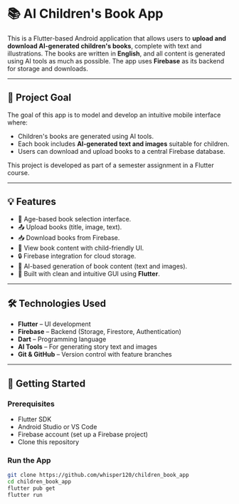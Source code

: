 # 📚 AI Children's Book App

This is a Flutter-based Android application that allows users to **upload and download AI-generated children's books**, complete with text and illustrations. The books are written in **English**, and all content is generated using AI tools as much as possible. The app uses **Firebase** as its backend for storage and downloads.

---

## 📌 Project Goal

The goal of this app is to model and develop an intuitive mobile interface where:
- Children's books are generated using AI tools.
- Each book includes **AI-generated text and images** suitable for children.
- Users can download and upload books to a central Firebase database.

This project is developed as part of a semester assignment in a Flutter course.

---

## 💡 Features

- 🧒 Age-based book selection interface.
- 📤 Upload books (title, image, text).
- 📥 Download books from Firebase.
- 📘 View book content with child-friendly UI.
- 🔒 Firebase integration for cloud storage.
- 🤖 AI-based generation of book content (text and images).
- 📱 Built with clean and intuitive GUI using **Flutter**.

---

## 🛠️ Technologies Used

- **Flutter** – UI development
- **Firebase** – Backend (Storage, Firestore, Authentication)
- **Dart** – Programming language
- **AI Tools** – For generating story text and images
- **Git & GitHub** – Version control with feature branches

---

## 🚀 Getting Started

### Prerequisites
- Flutter SDK
- Android Studio or VS Code
- Firebase account (set up a Firebase project)
- Clone this repository

### Run the App

```bash
git clone https://github.com/whisper120/children_book_app
cd children_book_app
flutter pub get
flutter run
